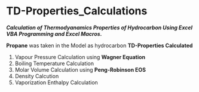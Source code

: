 # TD-Properties_Calculations
**_Calculation of Thermodyanamics Properties of Hydrocarbon Using Excel VBA Programming and Excel Macros._**

**Propane** was taken in the Model as hydrocarbon
**TD-Properties Calculated**
1. Vapour Pressure Calculation using **Wagner Equation**
2. Boiling Temperature Calculation
3. Molar Volume Calculation using **Peng-Robinson EOS**
4. Density Calcution
5. Vaporization Enthalpy Calculation
